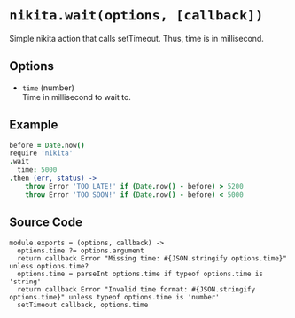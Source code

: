 
# `nikita.wait(options, [callback])`

Simple nikita action that calls setTimeout. Thus, time is in millisecond.

## Options

* `time` (number)    
  Time in millisecond to wait to.   

## Example

```coffee
before = Date.now()
require 'nikita'
.wait
  time: 5000
.then (err, status) ->
    throw Error 'TOO LATE!' if (Date.now() - before) > 5200
    throw Error 'TOO SOON!' if (Date.now() - before) < 5000
```

## Source Code

    module.exports = (options, callback) ->
      options.time ?= options.argument
      return callback Error "Missing time: #{JSON.stringify options.time}" unless options.time?
      options.time = parseInt options.time if typeof options.time is 'string'
      return callback Error "Invalid time format: #{JSON.stringify options.time}" unless typeof options.time is 'number'
      setTimeout callback, options.time
